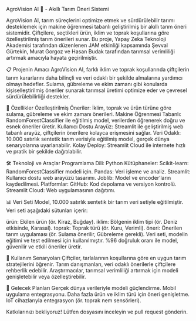 AgroVision AI 🌾 - Akıllı Tarım Öneri Sistemi

AgroVision AI, tarım süreçlerini optimize etmek ve sürdürülebilir tarımı desteklemek için makine öğrenmesi tabanlı geliştirilmiş bir akıllı tarım öneri sistemidir. Çiftçilere, seçtikleri ürün, iklim ve toprak koşullarına göre özelleştirilmiş tarım önerileri sunar. Bu proje, Yapay Zeka Teknoloji Akademisi tarafından düzenlenen JAM etkinliği kapsamında Şevval Gürtekin, Murat Gorgoz ve Hasan Budak tarafından tarımsal verimliliği artırmak amacıyla hayata geçirilmiştir.

📋 Projenin Amacı
AgroVision AI, farklı iklim ve toprak koşullarında çiftçilerin tarım kararlarını daha bilinçli ve veri odaklı bir şekilde almalarına yardımcı olmayı hedefler. Sulama, gübreleme ve ekim zamanı gibi konularda kişiselleştirilmiş öneriler sunarak tarımsal üretimi optimize eder ve çevresel sürdürülebilirliği destekler.

🚀 Özellikler
Özelleştirilmiş Öneriler: İklim, toprak ve ürün türüne göre sulama, gübreleme ve ekim zamanı önerileri.
Makine Öğrenmesi Tabanlı: RandomForestClassifier ile eğitilmiş model, verilerden öğrenerek doğru ve esnek öneriler üretir.
Kullanıcı Dostu Arayüz: Streamlit ile geliştirilmiş web tabanlı arayüz, çiftçilerin önerilere kolayca erişmesini sağlar.
Veri Odaklı: 10.000 satırlık sentetik tarım verisiyle eğitilmiş model, gerçek dünya senaryolarına uyarlanabilir.
Kolay Deploy: Streamlit Cloud ile internete hızlı ve pratik bir şekilde dağıtılabilir.



🛠 Teknoloji ve Araçlar
Programlama Dili: Python
Kütüphaneler:
Scikit-learn: RandomForestClassifier modeli için.
Pandas: Veri işleme ve analiz.
Streamlit: Kullanıcı dostu web arayüzü tasarımı.
Joblib: Model ve encoder’ların kaydedilmesi.
Platformlar:
GitHub: Kod depolama ve versiyon kontrolü.
Streamlit Cloud: Web uygulamasının dağıtımı.



📊 Veri Seti
Model, 10.000 satırlık sentetik bir tarım veri setiyle eğitilmiştir. Veri seti aşağıdaki sütunları içerir:

ürün: Ekilen ürün (ör. Kiraz, Buğday).
iklim: Bölgenin iklim tipi (ör. Deniz etkisinde, Karasal).
toprak: Toprak türü (ör. Kuru, Verimli).
öneri: Önerilen tarım uygulaması (ör. Sulama önerilir, Gübreleme gerekli).
Veri seti, modelin eğitimi ve test edilmesi için kullanılmıştır. %96 doğruluk oranı ile model, güvenilir ve etkili öneriler üretir.





🌟 Kullanım Senaryoları
Çiftçiler, tarlalarının koşullarına göre en uygun tarım stratejilerini öğrenir.
Tarım danışmanları, veri odaklı önerilerle çiftçilere rehberlik edebilir.
Araştırmacılar, tarımsal verimliliği artırmak için modeli genişletebilir veya özelleştirebilir.


📢 Gelecek Planları
Gerçek dünya verileriyle modeli güçlendirme.
Mobil uygulama entegrasyonu.
Daha fazla ürün ve iklim türü için öneri genişletme.
IoT cihazlarıyla entegrasyon (ör. toprak nem sensörleri).



Katkılarınızı bekliyoruz! Lütfen  dosyasını inceleyin ve pull request gönderin.
